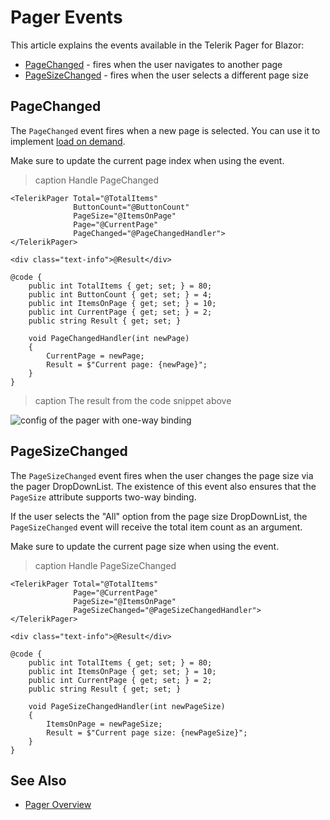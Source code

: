 
# Pager Events

This article explains the events available in the Telerik Pager for Blazor:

* [PageChanged](#pagechanged) - fires when the user navigates to another page
* [PageSizeChanged](#pagesizechanged) - fires when the user selects a different page size

## PageChanged

The `PageChanged` event fires when a new page is selected. You can use it to implement [load on demand](slug:pager-overview#load-on-demand).

Make sure to update the current page index when using the event.

>caption Handle PageChanged

````RAZOR
<TelerikPager Total="@TotalItems"
              ButtonCount="@ButtonCount"
              PageSize="@ItemsOnPage"
              Page="@CurrentPage"
              PageChanged="@PageChangedHandler">
</TelerikPager>

<div class="text-info">@Result</div>

@code {
    public int TotalItems { get; set; } = 80;
    public int ButtonCount { get; set; } = 4;
    public int ItemsOnPage { get; set; } = 10;
    public int CurrentPage { get; set; } = 2;
    public string Result { get; set; }

    void PageChangedHandler(int newPage)
    {
        CurrentPage = newPage;
        Result = $"Current page: {newPage}";
    }
}
````
>caption The result from the code snippet above

![config of the pager with one-way binding](images/pager-data-binding.gif)

## PageSizeChanged

The `PageSizeChanged` event fires when the user changes the page size via the pager DropDownList. The existence of this event also ensures that the `PageSize` attribute supports two-way binding.

If the user selects the "All" option from the page size DropDownList, the `PageSizeChanged` event will receive the total item count as an argument.

Make sure to update the current page size when using the event.

>caption Handle PageSizeChanged

````RAZOR
<TelerikPager Total="@TotalItems"
              Page="@CurrentPage"
              PageSize="@ItemsOnPage"              
              PageSizeChanged="@PageSizeChangedHandler">
</TelerikPager>

<div class="text-info">@Result</div>

@code {
    public int TotalItems { get; set; } = 80;
    public int ItemsOnPage { get; set; } = 10;
    public int CurrentPage { get; set; } = 2;
    public string Result { get; set; }

    void PageSizeChangedHandler(int newPageSize)
    {
        ItemsOnPage = newPageSize;
        Result = $"Current page size: {newPageSize}";
    }
}
````

## See Also

* [Pager Overview](slug:pager-overview)
